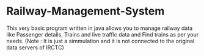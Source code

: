 # Railway-Management-System

This very basic program written in java allows you to manage railway data like Passenger details, Trains and live traffic data and Find trains as per your needs.
(Note : It is just a simmulation and it is not connected to the original data servers of IRCTC)
